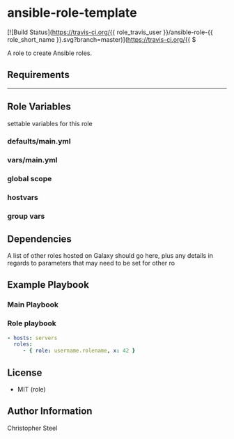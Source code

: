 # ansible-role-template

[![Build Status](https://travis-ci.org/{{ role_travis_user }}/ansible-role-{{ role_short_name }}.svg?branch=master)](https://travis-ci.org/{{ $


A role to create Ansible roles.

## Requirements
------------


## Role Variables

settable variables for this role

### defaults/main.yml 

### vars/main.yml

### global scope

### hostvars

### group vars

## Dependencies

A list of other roles hosted on Galaxy should go here, plus any details in regards to parameters that may need to be set for other ro

## Example Playbook

### Main Playbook

### Role playbook

```yaml
- hosts: servers
  roles:
     - { role: username.rolename, x: 42 }
```

## License

* MIT (role)

## Author Information

Christopher Steel

